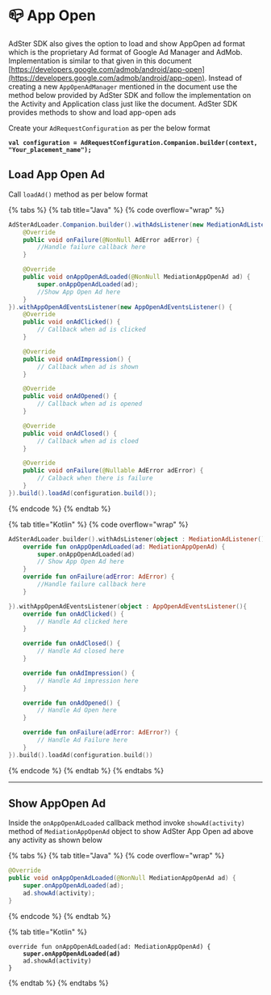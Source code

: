 # 📪 App Open

AdSter SDK also gives the option to load and show AppOpen ad format which is the proprietary Ad format of Google Ad Manager and AdMob. Implementation is similar to that given in this document [https://developers.google.com/admob/android/app-open](https://developers.google.com/admob/android/app-open). Instead of creating a new `AppOpenAdManager` mentioned in the document use the method below provided by AdSter SDK and follow the implementation on the Activity and Application class just like the document. AdSter SDK provides methods to show and load app-open ads

Create your `AdRequestConfiguration` as per the below format

<pre class="language-java" data-overflow="wrap"><code class="lang-java"><strong>val configuration = AdRequestConfiguration.Companion.builder(context, "Your_placement_name");
</strong></code></pre>

## Load App Open Ad

Call `loadAd()` method as per below format

{% tabs %}
{% tab title="Java" %}
{% code overflow="wrap" %}
```java
AdSterAdLoader.Companion.builder().withAdsListener(new MediationAdListener() {
    @Override
    public void onFailure(@NonNull AdError adError) {
        //Handle failure callback here
    }

    @Override
    public void onAppOpenAdLoaded(@NonNull MediationAppOpenAd ad) {
        super.onAppOpenAdLoaded(ad);
        //Show App Open Ad here
    }
}).withAppOpenAdEventsListener(new AppOpenAdEventsListener() {
    @Override
    public void onAdClicked() {
        // Callback when ad is clicked
    }

    @Override
    public void onAdImpression() {
        // Callback when ad is shown
    }

    @Override
    public void onAdOpened() {
        // Callback when ad is opened
    }

    @Override
    public void onAdClosed() {
        // Callback when ad is cloed
    }

    @Override
    public void onFailure(@Nullable AdError adError) {
        // Calback when there is failure
    }
}).build().loadAd(configuration.build());
```
{% endcode %}
{% endtab %}

{% tab title="Kotlin" %}
{% code overflow="wrap" %}
```kotlin
AdSterAdLoader.builder().withAdsListener(object : MediationAdListener(){
    override fun onAppOpenAdLoaded(ad: MediationAppOpenAd) {
        super.onAppOpenAdLoaded(ad)
        // Show App Open Ad here
    }
    override fun onFailure(adError: AdError) {
        //Handle failure callback here
    }

}).withAppOpenAdEventsListener(object : AppOpenAdEventsListener(){
    override fun onAdClicked() {
        // Handle Ad clicked here
    }

    override fun onAdClosed() {
        // Handle Ad closed here
    }

    override fun onAdImpression() {
        // Handle Ad impression here
    }

    override fun onAdOpened() {
        // Handle Ad Open here
    }

    override fun onFailure(adError: AdError?) {
        // Handle Ad Failure here
    }
}).build().loadAd(configuration.build())
```
{% endcode %}
{% endtab %}
{% endtabs %}

***

## Show AppOpen Ad

Inside the `onAppOpenAdLoaded` callback method invoke `showAd(activity)` method of `MediationAppOpenAd` object to show AdSter App Open ad above any activity as shown below

{% tabs %}
{% tab title="Java" %}
{% code overflow="wrap" %}
```java
@Override
public void onAppOpenAdLoaded(@NonNull MediationAppOpenAd ad) {
    super.onAppOpenAdLoaded(ad);
    ad.showAd(activity);
}
```
{% endcode %}
{% endtab %}

{% tab title="Kotlin" %}
<pre class="language-kotlin" data-overflow="wrap"><code class="lang-kotlin">override fun onAppOpenAdLoaded(ad: MediationAppOpenAd) {
<strong>    super.onAppOpenAdLoaded(ad)
</strong>    ad.showAd(activity)
}
</code></pre>
{% endtab %}
{% endtabs %}
